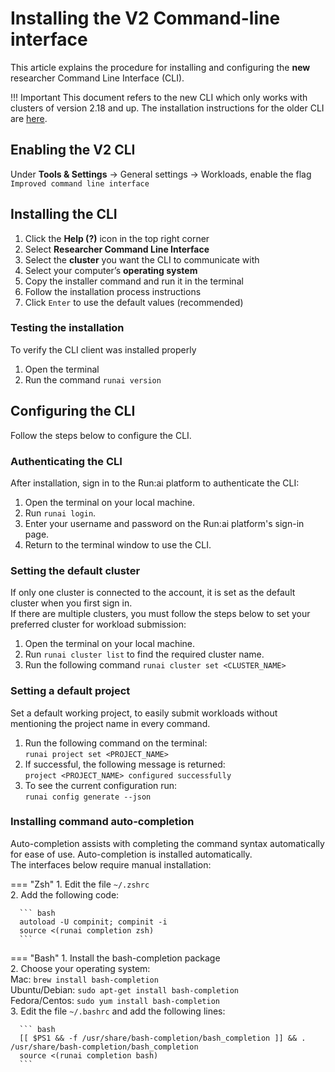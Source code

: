 # Installing the V2 Command-line interface

This article explains the procedure for installing and configuring the __new__ researcher Command Line Interface (CLI). 

!!! Important
      This document refers to the new CLI which only works with clusters of version 2.18 and up. 
      The installation instructions for the older CLI are [here](cli-install.md).


## Enabling the V2 CLI

Under **Tools & Settings** → General settings → Workloads, enable the flag `Improved command line interface`

## Installing the CLI

1. Click the **Help (?)** icon in the top right corner  
2. Select **Researcher Command Line Interface**  
3. Select the **cluster** you want the CLI to communicate with  
4. Select your computer’s **operating system**  
5. Copy the installer command and run it in the terminal  
6. Follow the installation process instructions  
7. Click `Enter` to use the default values (recommended)

### Testing the installation

To verify the CLI client was installed properly

1. Open the terminal  
2. Run the command `runai version`

## Configuring the CLI

Follow the steps below to configure the CLI.

### Authenticating the CLI

After installation, sign in to the Run:ai platform to authenticate the CLI:

1. Open the terminal on your local machine. 
2. Run `runai login`.
3. Enter your username and password on the Run:ai platform's sign-in page. 
4. Return to the terminal window to use the CLI.

### Setting the default cluster

If only one cluster is connected to the account, it is set as the default cluster when you first sign in.  
 If there are multiple clusters, you must follow the steps below to set your preferred cluster for workload submission:

1. Open the terminal on your local machine.  
2. Run `runai cluster list` to find the required cluster name.  
3. Run the following command `runai cluster set <CLUSTER_NAME>`

### Setting a default project

Set a default working project, to easily submit workloads without mentioning the project name in every command.

1. Run the following command on the terminal:  
   `runai project set <PROJECT_NAME>`  
2. If successful, the following message is returned:  
   `project <PROJECT_NAME> configured successfully`  
3. To see the current configuration run:  
   `runai config generate --json`

### Installing command auto-completion

Auto-completion assists with completing the command syntax automatically for ease of use. Auto-completion is installed automatically.  
 The interfaces below require manual installation:

=== "Zsh"
      1. Edit the file `~/.zshrc`  
      2. Add the following code:

      ``` bash
      autoload -U compinit; compinit -i
      source <(runai completion zsh)
      ```

=== "Bash"
      1. Install the bash-completion package  
      2. Choose your operating system:  
         Mac: `brew install bash-completion`  
         Ubuntu/Debian: `sudo apt-get install bash-completion`  
         Fedora/Centos: `sudo yum install bash-completion`  
      3. Edit the file `~/.bashrc` and add the following lines:

      ``` bash
      [[ $PS1 && -f /usr/share/bash-completion/bash_completion ]] && . /usr/share/bash-completion/bash_completion
      source <(runai completion bash)
      ```

